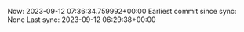 Now: 2023-09-12 07:36:34.759992+00:00 Earliest commit since sync: None Last sync: 2023-09-12 06:29:38+00:00
